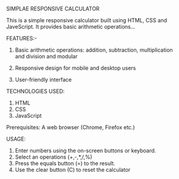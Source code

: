 SIMPLAE RESPONSIVE CALCULATOR

This is a simple responsive calculator built using HTML, CSS and JaveScript. It provides basic arithmetic operations...

FEATURES:-
1. Basic arithmetic operations: addition, subtraction, multiplication      
   and division and modular

2. Responsive design for mobile and desktop users

3. User-friendly interface

TECHNOLOGIES USED:
1. HTML
2. CSS
3. JavaScript

Prerequisites:
A web browser (Chrome, Firefox etc.)

USAGE:
1. Enter numbers using the on-screen buttons or keyboard.
2. Select an operations (+,-,*,/,%)
3. Press the equals button (=) to the result.
4. Use the clear button (C) to reset the calculator






